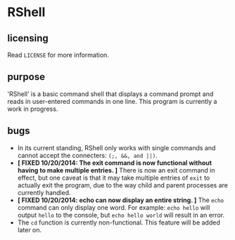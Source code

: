 RShell
======
licensing
---------
Read `LICENSE` for more information.

purpose
-------
'RShell' is a basic command shell that displays a command prompt and reads in user-entered commands
in one line.
This program is currently a work in progress.

bugs
----
* In its current standing, RShell only works with single commands and cannot accept the connecters:
`(;, &&, and ||)`.
* **[ FIXED 10/20/2014: The exit command is now functional without having to make multiple entries. ]** There is now an exit command in effect, but one caveat is that it may take multiple entries of `exit` to actually exit the program, due to the way child and parent processes are currently handled.
* **[ FIXED 10/20/2014: echo can now display an entire string. ]** The `echo` command can only display one word. For example: `echo hello` will output `hello` to the
console, but `echo hello world` will result in an error.
* The `cd` function is currently non-functional. This feature will be added later on.
